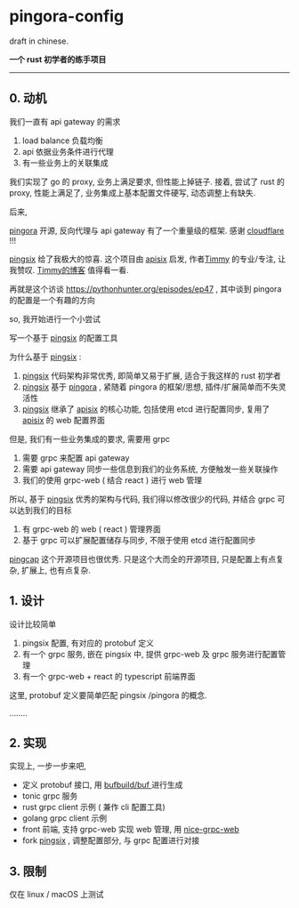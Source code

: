 # pingora-config



draft in chinese.

**一个 rust 初学者的练手项目**

----------

## 0. 动机

我们一直有 api gateway 的需求

1. load balance 负载均衡
2. api 依据业务条件进行代理 
3. 有一些业务上的关联集成

我们实现了 go 的 proxy, 业务上满足要求, 但性能上掉链子. 接着, 尝试了 rust 的 proxy, 性能上满足了, 业务集成上基本配置文件硬写, 动态调整上有缺失.



后来,  

[pingora](https://github.com/cloudflare/pingora) 开源,  反向代理与 api gateway 有了一个重量级的框架. 感谢 [cloudflare](https://github.com/cloudflare/) !!!


[pingsix](https://github.com/zhu327/pingsix) 给了我极大的惊喜. 这个项目由 [apisix](https://apisix.apache.org/) 启发,  作者[Timmy](https://github.com/zhu327) 的专业/专注, 让我赞叹. [Timmy的博客](https://zhu327.github.io/) 值得看一看.

再就是这个访谈
https://pythonhunter.org/episodes/ep47 , 其中谈到 pingora 的配置是一个有趣的方向

so, 我开始进行一个小尝试

写一个基于 [pingsix](https://github.com/zhu327/pingsix)  的配置工具

为什么基于 [pingsix](https://github.com/zhu327/pingsix) :

1.  [pingsix](https://github.com/zhu327/pingsix) 代码架构非常优秀, 即简单又易于扩展, 适合于我这样的 rust 初学者
2.  [pingsix](https://github.com/zhu327/pingsix) 基于 [pingora](https://github.com/cloudflare/pingora) , 紧随着 pingora 的框架/思想, 插件/扩展简单而不失灵活性
3.   [pingsix](https://github.com/zhu327/pingsix) 继承了 [apisix](https://apisix.apache.org/) 的核心功能, 包括使用 etcd 进行配置同步, 复用了  [apisix](https://apisix.apache.org/) 的 web 配置界面

但是,  我们有一些业务集成的要求, 需要用 grpc 

1. 需要 grpc 来配置 api gateway 
2. 需要 api gateway 同步一些信息到我们的业务系统, 方便触发一些关联操作
3. 我们的使用 grpc-web ( 结合 react ) 进行 web 管理

所以, 基于 [pingsix](https://github.com/zhu327/pingsix) 优秀的架构与代码, 我们得以修改很少的代码, 并结合 grpc 可以达到我们的目标

1. 有 grpc-web 的 web ( react ) 管理界面
2. 基于 grpc 可以扩展配置储存与同步, 不限于使用 etcd 进行配置同步

[pingcap](https://github.com/vicanso/pingap)  这个开源项目也很优秀. 只是这个大而全的开源项目, 只是配置上有点复杂, 扩展上, 也有点复杂.

## 1. 设计

设计比较简单

1. pingsix 配置, 有对应的 protobuf 定义
2. 有一个 grpc 服务, 嵌在 pingsix 中, 提供 grpc-web 及 grpc 服务进行配置管理
3. 有一个 grpc-web + react 的 typescript 前端界面

这里,  protobuf 定义要简单匹配 pingsix  /pingora 的概念.

........ 








## 2. 实现

实现上, 一步一步来吧, 

*  定义 protobuf 接口, 用 [bufbuild/buf ](https://github.com/bufbuild/buf) 进行生成
*   tonic grpc 服务
*   rust grpc client 示例 ( 兼作 cli 配置工具)
*   golang grpc client 示例
*   front 前端, 支持 grpc-web 实现 web 管理, 用 [nice-grpc-web](https://github.com/deeplay-io/nice-grpc)
*   fork  [pingsix](https://github.com/zhu327/pingsix)  , 调整配置部分, 与 grpc 配置进行对接



## 3. 限制

仅在  linux / macOS 上测试 

 



